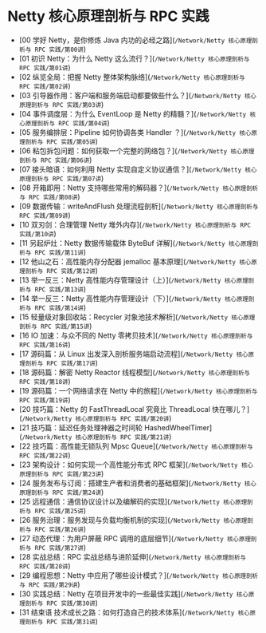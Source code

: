 # Netty 核心原理剖析与 RPC 实践

- \[00 学好 Netty，是你修炼 Java 内功的必经之路\](`/Network/Netty 核心原理剖析与 RPC 实践/第00讲`)
- \[01 初识 Netty：为什么 Netty 这么流行？\](`/Network/Netty 核心原理剖析与 RPC 实践/第01讲`)
- \[02 纵览全局：把握 Netty 整体架构脉络\](`/Network/Netty 核心原理剖析与 RPC 实践/第02讲`)
- \[03 引导器作用：客户端和服务端启动都要做些什么？\](`/Network/Netty 核心原理剖析与 RPC 实践/第03讲`)
- \[04 事件调度层：为什么 EventLoop 是 Netty 的精髓？\](`/Network/Netty 核心原理剖析与 RPC 实践/第04讲`)
- \[05 服务编排层：Pipeline 如何协调各类 Handler ？\](`/Network/Netty 核心原理剖析与 RPC 实践/第05讲`)
- \[06 粘包拆包问题：如何获取一个完整的网络包？\](`/Network/Netty 核心原理剖析与 RPC 实践/第06讲`)
- \[07 接头暗语：如何利用 Netty 实现自定义协议通信？\](`/Network/Netty 核心原理剖析与 RPC 实践/第07讲`)
- \[08 开箱即用：Netty 支持哪些常用的解码器？\](`/Network/Netty 核心原理剖析与 RPC 实践/第08讲`)
- \[09 数据传输：writeAndFlush 处理流程剖析\](`/Network/Netty 核心原理剖析与 RPC 实践/第09讲`)
- \[10 双刃剑：合理管理 Netty 堆外内存\](`/Network/Netty 核心原理剖析与 RPC 实践/第10讲`)
- \[11 另起炉灶：Netty 数据传输载体 ByteBuf 详解\](`/Network/Netty 核心原理剖析与 RPC 实践/第11讲`)
- \[12 他山之石：高性能内存分配器 jemalloc 基本原理\](`/Network/Netty 核心原理剖析与 RPC 实践/第12讲`)
- \[13 举一反三：Netty 高性能内存管理设计（上）\](`/Network/Netty 核心原理剖析与 RPC 实践/第13讲`)
- \[14 举一反三：Netty 高性能内存管理设计（下）\](`/Network/Netty 核心原理剖析与 RPC 实践/第14讲`)
- \[15 轻量级对象回收站：Recycler 对象池技术解析\](`/Network/Netty 核心原理剖析与 RPC 实践/第15讲`)
- \[16 IO 加速：与众不同的 Netty 零拷贝技术\](`/Network/Netty 核心原理剖析与 RPC 实践/第16讲`)
- \[17 源码篇：从 Linux 出发深入剖析服务端启动流程\](`/Network/Netty 核心原理剖析与 RPC 实践/第17讲`)
- \[18 源码篇：解密 Netty Reactor 线程模型\](`/Network/Netty 核心原理剖析与 RPC 实践/第18讲`)
- \[19 源码篇：一个网络请求在 Netty 中的旅程\](`/Network/Netty 核心原理剖析与 RPC 实践/第19讲`)
- \[20 技巧篇：Netty 的 FastThreadLocal 究竟比 ThreadLocal 快在哪儿？\](`/Network/Netty 核心原理剖析与 RPC 实践/第20讲`)
- \[21 技巧篇：延迟任务处理神器之时间轮 HashedWheelTimer\](`/Network/Netty 核心原理剖析与 RPC 实践/第21讲`)
- \[22 技巧篇：高性能无锁队列 Mpsc Queue\](`/Network/Netty 核心原理剖析与 RPC 实践/第22讲`)
- \[23 架构设计：如何实现一个高性能分布式 RPC 框架\](`/Network/Netty 核心原理剖析与 RPC 实践/第23讲`)
- \[24 服务发布与订阅：搭建生产者和消费者的基础框架\](`/Network/Netty 核心原理剖析与 RPC 实践/第24讲`)
- \[25 远程通信：通信协议设计以及编解码的实现\](`/Network/Netty 核心原理剖析与 RPC 实践/第25讲`)
- \[26 服务治理：服务发现与负载均衡机制的实现\](`/Network/Netty 核心原理剖析与 RPC 实践/第26讲`)
- \[27 动态代理：为用户屏蔽 RPC 调用的底层细节\](`/Network/Netty 核心原理剖析与 RPC 实践/第27讲`)
- \[28 实战总结：RPC 实战总结与进阶延伸\](`/Network/Netty 核心原理剖析与 RPC 实践/第28讲`)
- \[29 编程思想：Netty 中应用了哪些设计模式？\](`/Network/Netty 核心原理剖析与 RPC 实践/第29讲`)
- \[30 实践总结：Netty 在项目开发中的一些最佳实践\](`/Network/Netty 核心原理剖析与 RPC 实践/第30讲`)
- \[31 结束语 技术成长之路：如何打造自己的技术体系\](`/Network/Netty 核心原理剖析与 RPC 实践/第31讲`)
